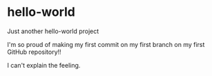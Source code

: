 # hello-world
Just another hello-world project

I'm so proud of making my first commit on my first branch on my first GitHub repository!! 

I can't explain the feeling.
